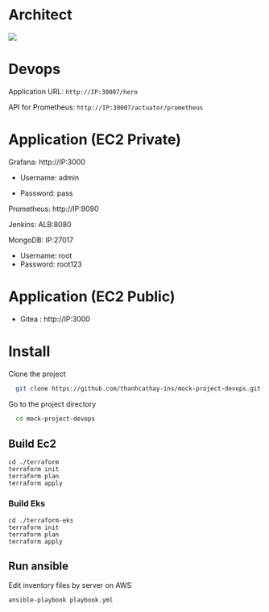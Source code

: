 


# Architect
![](https://github.com/thanhcathay-ins/mock-project-devops/issues/1#issue-2402784393)
# Devops

Application URL: `http://IP:30007/hero`

API for Prometheus: `http://IP:30007/actuator/prometheus`

# Application (EC2 Private)

Grafana: http://IP:3000

 - Username: admin

 - Password: pass

Prometheus: http://IP:9090

Jenkins: ALB:8080

MongoDB: IP:27017
 - Username: root
 - Password: root123

# Application (EC2 Public)
- Gitea : http://IP:3000

# Install
Clone the project

```bash
  git clone https://github.com/thanhcathay-ins/mock-project-devops.git
```

Go to the project directory

```bash
  cd mock-project-devops
```

## Build Ec2
```
cd ./terraform
terraform init
terraform plan
terraform apply
```

### Build Eks
```
cd ./terraform-eks
terraform init
terraform plan
terraform apply
```

## Run ansible

Edit inventory files by server on AWS

```
ansible-playbook playbook.yml
```


